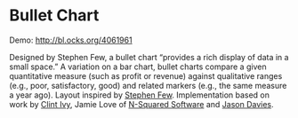 # Bullet Chart

Demo: http://bl.ocks.org/4061961

Designed by Stephen Few, a bullet chart “provides a rich display of data in a
small space.” A variation on a bar chart, bullet charts compare a given
quantitative measure (such as profit or revenue) against qualitative ranges
(e.g., poor, satisfactory, good) and related markers (e.g., the same measure a
year ago). Layout inspired by
[Stephen Few](http://www.perceptualedge.com/articles/misc/Bullet_Graph_Design_Spec.pdf).
Implementation based on work by
[Clint Ivy](http://projects.instantcognition.com/protovis/bulletchart/),
Jamie Love of [N-Squared Software](http://www.nsquaredsoftware.com/) and
[Jason Davies](http://www.jasondavies.com/).